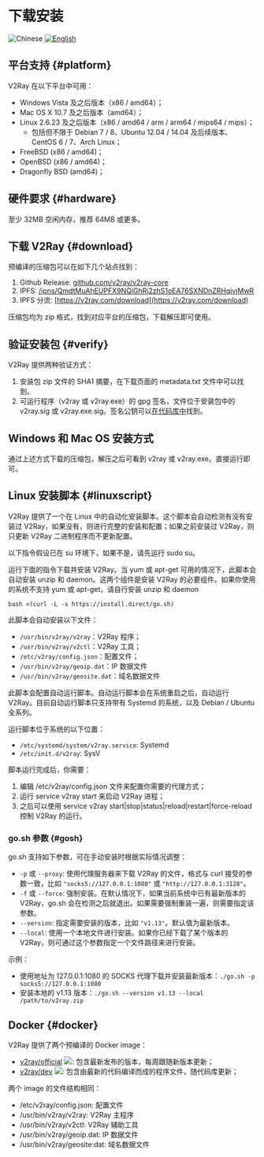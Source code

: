 # 下载安装

![Chinese](../resources/chinesec.svg) [![English](../resources/english.svg)](https://www.v2ray.com/en/welcome/install.html)

## 平台支持 {#platform}

V2Ray 在以下平台中可用：

* Windows Vista 及之后版本（x86 / amd64）；
* Mac OS X 10.7 及之后版本（amd64）；
* Linux 2.6.23 及之后版本（x86 / amd64 / arm / arm64 / mips64 / mips）；
  * 包括但不限于 Debian 7 / 8、Ubuntu 12.04 / 14.04 及后续版本、CentOS 6 / 7、Arch Linux；
* FreeBSD (x86 / amd64)；
* OpenBSD (x86 / amd64)；
* Dragonfly BSD (amd64)；

## 硬件要求 {#hardware}

至少 32MB 空闲内存，推荐 64MB 或更多。

## 下载 V2Ray {#download}

预编译的压缩包可以在如下几个站点找到：

1. Github Release: [github.com/v2ray/v2ray-core](https://github.com/v2ray/v2ray-core/releases)
1. IPFS: [/ipns/QmdtMuAhEUPFX9NQiGhRj2zhS1oEA76SXNDnZRHqivjMwR](https://ipfs.io/ipns/QmdtMuAhEUPFX9NQiGhRj2zhS1oEA76SXNDnZRHqivjMwR)
1. IPFS 分流: [https://v2ray.com/download](https://v2ray.com/download)

压缩包均为 zip 格式，找到对应平台的压缩包，下载解压即可使用。

## 验证安装包 {#verify}

V2Ray 提供两种验证方式：

1. 安装包 zip 文件的 SHA1 摘要，在下载页面的 metadata.txt 文件中可以找到。
1. 可运行程序（v2ray 或 v2ray.exe）的 gpg 签名，文件位于安装包中的 v2ray.sig 或 v2ray.exe.sig。签名公钥可以[在代码库中](https://raw.githubusercontent.com/v2ray/v2ray-core/master/release/verify/official_release.asc)找到。

## Windows 和 Mac OS 安装方式

通过上述方式下载的压缩包，解压之后可看到 v2ray 或 v2ray.exe。直接运行即可。

## Linux 安装脚本 {#linuxscript}

V2Ray 提供了一个在 Linux 中的自动化安装脚本。这个脚本会自动检测有没有安装过 V2Ray，如果没有，则进行完整的安装和配置；如果之前安装过 V2Ray，则只更新 V2Ray 二进制程序而不更新配置。

以下指令假设已在 su 环境下，如果不是，请先运行 sudo su。

运行下面的指令下载并安装 V2Ray。当 yum 或 apt-get 可用的情况下，此脚本会自动安装 unzip 和 daemon。这两个组件是安装 V2Ray 的必要组件。如果你使用的系统不支持 yum 或 apt-get，请自行安装 unzip 和 daemon

```shell
bash <(curl -L -s https://install.direct/go.sh)
```

此脚本会自动安装以下文件：

* `/usr/bin/v2ray/v2ray`：V2Ray 程序；
* `/usr/bin/v2ray/v2ctl`：V2Ray 工具；
* `/etc/v2ray/config.json`：配置文件；
* `/usr/bin/v2ray/geoip.dat`：IP 数据文件
* `/usr/bin/v2ray/geosite.dat`：域名数据文件


此脚本会配置自动运行脚本。自动运行脚本会在系统重启之后，自动运行 V2Ray。目前自动运行脚本只支持带有 Systemd 的系统，以及 Debian / Ubuntu 全系列。

运行脚本位于系统的以下位置：

* `/etc/systemd/system/v2ray.service`: Systemd
* `/etc/init.d/v2ray`: SysV

脚本运行完成后，你需要：

1. 编辑 /etc/v2ray/config.json 文件来配置你需要的代理方式；
1. 运行 service v2ray start 来启动 V2Ray 进程；
1. 之后可以使用 service v2ray start|stop|status|reload|restart|force-reload 控制 V2Ray 的运行。

### go.sh 参数 {#gosh}

go.sh 支持如下参数，可在手动安装时根据实际情况调整：

* `-p` 或 `--proxy`: 使用代理服务器来下载 V2Ray 的文件，格式与 curl 接受的参数一致，比如 `"socks5://127.0.0.1:1080"` 或  `"http://127.0.0.1:3128"`。
* `-f` 或 `--force`: 强制安装。在默认情况下，如果当前系统中已有最新版本的 V2Ray，go.sh 会在检测之后就退出。如果需要强制重装一遍，则需要指定该参数。
* `--version`: 指定需要安装的版本，比如 `"v1.13"`。默认值为最新版本。
* `--local`: 使用一个本地文件进行安装。如果你已经下载了某个版本的 V2Ray，则可通过这个参数指定一个文件路径来进行安装。

示例：

* 使用地址为 127.0.0.1:1080 的 SOCKS 代理下载并安装最新版本：```./go.sh -p socks5://127.0.0.1:1080```
* 安装本地的 v1.13 版本：```./go.sh --version v1.13 --local /path/to/v2ray.zip```

## Docker {#docker}

V2Ray 提供了两个预编译的 Docker image：

* [v2ray/official](https://hub.docker.com/r/v2ray/official/) [![](https://images.microbadger.com/badges/image/v2ray/official.svg)](https://microbadger.com/images/v2ray/official): 包含最新发布的版本，每周跟随新版本更新；
* [v2ray/dev](https://hub.docker.com/r/v2ray/dev/) [![](https://images.microbadger.com/badges/image/v2ray/dev.svg)](https://microbadger.com/images/v2ray/dev): 包含由最新的代码编译而成的程序文件，随代码库更新；

两个 image 的文件结构相同：

* /etc/v2ray/config.json: 配置文件
* /usr/bin/v2ray/v2ray: V2Ray 主程序
* /usr/bin/v2ray/v2ctl: V2Ray 辅助工具
* /usr/bin/v2ray/geoip.dat: IP 数据文件
* /usr/bin/v2ray/geosite:dat: 域名数据文件
